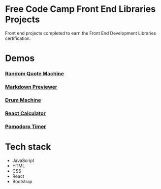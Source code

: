 # Free Code Camp Front End Libraries Projects
Front end projects completed to earn the Front End Development Libraries certification.


# Demos
### [Random Quote Machine](https://gride29.github.io/Random-Quote-Machine/)
### [Markdown Previewer](https://gride29.github.io/markdownpreviewer/)
### [Drum Machine](https://gride29.github.io/drummachine/)
### [React Calculator](https://gride29.github.io/reactcalculator/)
### [Pomodoro Timer](https://gride29.github.io/pomodoroclock/)

# Tech stack
* JavaScript
* HTML
* CSS
* React
* Bootstrap
